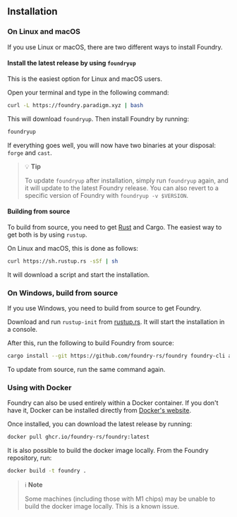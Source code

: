 ## Installation

### On Linux and macOS

If you use Linux or macOS, there are two different ways to install Foundry.

#### Install the latest release by using `foundryup`

This is the easiest option for Linux and macOS users.

Open your terminal and type in the following command:

```sh
curl -L https://foundry.paradigm.xyz | bash
```

This will download `foundryup`. Then install Foundry by running:

```sh
foundryup
```

If everything goes well, you will now have two binaries at your disposal: `forge` and `cast`.

> 💡 **Tip**
>
>To update `foundryup` after installation, simply run `foundryup` again, and it will update to the latest Foundry release. You can also revert to a specific version of Foundry with `foundryup -v $VERSION`.

#### Building from source

To build from source, you need to get [Rust](https://rust-lang.org) and Cargo. The easiest way to get both is by using `rustup`.

On Linux and macOS, this is done as follows:

```sh
curl https://sh.rustup.rs -sSf | sh
```

It will download a script and start the installation.

### On Windows, build from source

If you use Windows, you need to build from source to get Foundry.

Download and run `rustup-init` from [rustup.rs](https://rustup.rs). It will start the installation in a console.

After this, run the following to build Foundry from source:

```sh
cargo install --git https://github.com/foundry-rs/foundry foundry-cli anvil --bins --locked
```

To update from source, run the same command again.

### Using with Docker

Foundry can also be used entirely within a Docker container. If you don't have it, Docker can be installed directly from [Docker's website](https://docs.docker.com/get-docker/).

Once installed, you can download the latest release by running:  

```sh
docker pull ghcr.io/foundry-rs/foundry:latest
```

It is also possible to build the docker image locally. From the Foundry repository, run:

```sh
docker build -t foundry .
```

> ℹ️ **Note**
>
> Some machines (including those with M1 chips) may be unable to build the docker image locally. This is a known issue.
